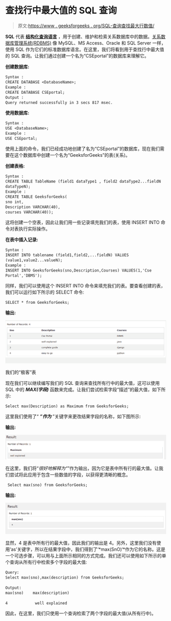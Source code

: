 # 查找行中最大值的 SQL 查询

> 原文:[https://www . geeksforgeeks . org/SQL-查询查找最大行数值/](https://www.geeksforgeeks.org/sql-query-for-finding-maximum-values-in-rows/)

**SQL** 代表 [**结构化查询语言**](https://www.geeksforgeeks.org/sql-tutorial/) ，用于创建、维护和检索关系数据库中的数据。[关系数据库管理系统(RDBMS)](https://www.geeksforgeeks.org/rdbms-full-form/) 像 MySQL、MS Access、Oracle 和 SQL Server 一样，使用 SQL 作为它们的标准数据库语言。在这里，我们将看到用于查找行中最大值的 SQL 查询。让我们通过创建一个名为“CSEportal”的数据库来理解它。

**创建数据库:**

```
Syntax : 
CREATE DATABASE <DatabaseName>;
Example :
CREATE DATABASE CSEportal;
Output :
Query returned successfully in 3 secs 817 msec.
```

**使用数据库:**

```
Syntax :
USE <DatabaseName>;
Example :
USE CSEportal;
```

使用上面的命令，我们已经成功地创建了名为“CSEportal”的数据库，现在我们需要在这个数据库中创建一个名为“GeeksforGeeks”的表(关系)。

**创建表格:**

```
Syntax :
CREATE TABLE TableName (field1 dataType1 , field2 dataType2...fieldN dataTypeN);
Example : 
CREATE TABLE GeeksforGeeks(
sno int, 
Description VARCHAR(40), 
courses VARCHAR(40));
```

这将创建一个空表，因此让我们用一些记录填充我们的表，使用 INSERT INTO 命令对表执行实际操作。

**在表中插入记录:**

```
Syntax :
INSERT INTO tablename (field1,field2,...fieldN) VALUES (value1,value2...valueN);
Example :
INSERT INTO GeeksforGeeks(sno,Description,Courses) VALUES(1,'Cse Portal','DBMS');
```

同样，我们可以使用这个 INSERT INTO 命令来填充我们的表。要查看创建的表，我们可以运行如下所示的 SELECT 命令:

```
SELECT * from GeeksforGeeks;
```

**输出:**

![](img/738c129b0ad2f17969ebc9df4baea410.png)

我们的“极客”表

现在我们可以继续编写我们的 SQL 查询来查找所有行中的最大值，这可以使用 SQL 中的 ***MAX(字段)*** 函数来完成。让我们尝试检索字段“描述”的最大值，如下所示:

```
Select max(Description) as Maximum from GeeksforGeeks;
```

这里我们使用了“ ***”作为*** ”关键字来更改结果字段的名称，如下图所示:

**输出:**

![](img/34f4879e1fc65779432b4c7b267182bb.png)

在这里，我们将“*很好地解释为“*”作为输出，因为它是表中所有行的最大值。让我们尝试将此应用于包含一些数值的字段，以获得更清晰的概念。

```
 Select max(sno) from GeeksforGeeks;
```

**输出:**

![](img/dfef6a9b062f6e1b5f194b4b30137445.png)

显然，4 是表中所有行的最大值，因此我们的输出是 4。另外，这里我们没有使用‘as’关键字，所以在结果字段中，我们得到了‘*max(SnO)‘*作为它的名称。这是一个可选步骤，可以用与上面所示相同的方式完成。我们还可以使用如下所示的单个查询从所有行中检索多个字段的最大值:

```
Query:
Select max(sno),max(description) from GeeksforGeeks;

Output:
max(sno)    max(description)

4            well explained
```

因此，在这里，我们只使用一个查询检索了两个字段的最大值(从所有行中)。
